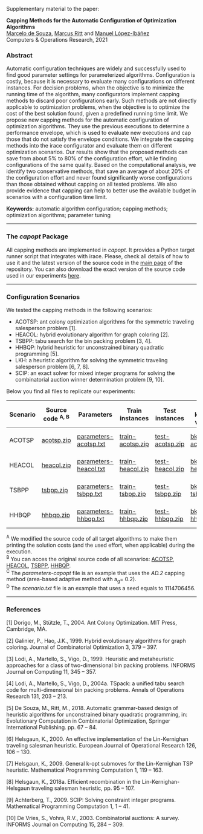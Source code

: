 Supplementary material to the paper:

**Capping Methods for the Automatic Configuration of Optimization Algorithms**<br>
[Marcelo de Souza][marcelo], [Marcus Ritt][marcus] and [Manuel López-Ibáñez][manuel]<br>
Computers & Operations Research, 2021

### Abstract
Automatic configuration techniques are widely and successfully used to find good parameter settings for parameterized algorithms. Configuration is costly, because it is necessary to evaluate many configurations on different instances. For decision problems, when the objective is to minimize the running time of the algorithm, many configurators implement capping methods to discard poor configurations early. Such methods are not directly applicable to optimization problems, when the objective is to optimize the cost of the best solution found, given a predefined running time limit. We propose new capping methods for the automatic configuration of optimization algorithms. They use the previous executions to determine a performance envelope, which is used to evaluate new executions and cap those that do not satisfy the envelope conditions. We integrate the capping methods into the irace configurator and evaluate them on different optimization scenarios. Our results show that the proposed methods can save from about 5% to 80% of the configuration effort, while finding configurations of the same quality. Based on the computational analysis, we identify two conservative methods, that save an average of about 20% of the configuration effort and never found significantly worse configurations than those obtained without capping on all tested problems. We also provide evidence that capping can help to better use the available budget in scenarios with a configuration time limit.

**Keywords:** automatic algorithm configuration; capping methods; optimization algorithms; parameter tuning

***

### The *capopt* Package

All capping methods are implemented in *capopt*. It provides a Python target runner script that integrates with irace. Please, check all details of how to use it and the latest version of the source code in the [main page](../) of the repository. You can also download the exact version of the source code used in our experiments [here][capopt-download].

***

### Configuration Scenarios

We tested the capping methods in the following scenarios:

+ ACOTSP: ant colony optimization algorithms for the symmetric traveling salesperson problem [1].
+ HEACOL: hybrid evolutionary algorithm for graph coloring [2].
+ TSBPP: tabu search for the bin packing problem [3, 4].
+ HHBQP: hybrid heuristic for unconstrained binary quadratic programming [5].
+ LKH: a heuristic algorithm for solving the symmetric traveling salesperson problem [6, 7, 8].
+ SCIP: an exact solver for mixed integer programs for solving the combinatorial auction winner determination problem [9, 10].

Below you find all files to replicate our experiments:

| Scenario | Source code&nbsp;<sup>A,&nbsp;B</sup>      | Parameters                                            | Train instances                                    | Test instances                                   | Best known values                              | Param. target runner&nbsp;<sup>3c</sup>                                 | Scenario file&nbsp;<sup>D</sup>                                | Cut-off effort          | Budget (execs) | Budget (time) |
|----------|--------------------------------------------|-------------------------------------------------------|----------------------------------------------------|--------------------------------------------------|------------------------------------------------|------------------------------------------------------------------------|----------------------------------------------------------|-------------------------|----------------|---------------|
| ACOTSP   | [acotsp.zip][src-acotsp] | [parameters-acotsp.txt][par-acotsp] | [train-acotsp.zip][train-acotsp] | [test-acotsp.zip][test-acotsp] | [bkv-acotsp.txt][bkv-acotsp] | [parameters-capopt-acotsp.txt][parc-acotsp] | [scenario-acotsp.txt][scenario-acotsp] | 60 sec.                 | 2000           | 21000 sec.    |
| HEACOL   | [heacol.zip][src-heacol] | [parameters-heacol.txt][par-heacol] | [train-heacol.zip][train-heacol] | [test-heacol.zip][test-heacol] | [bkv-heacol.txt][bkv-heacol] | [parameters-capopt-heacol.txt][parc-heacol] | [scenario-heacol.txt][scenario-heacol] | 10<sup>9</sup> checks   | 2000           | 3200 sec.     |
| TSBPP    | [tsbpp.zip][src-tsbpp]   | [parameters-tsbpp.txt][par-tsbpp]   | [train-tsbpp.zip][train-tsbpp]   | [test-tsbpp.zip][test-tsbpp]   | [bkv-tsbpp.txt][bkv-tsbpp]   | [parameters-capopt-tsbpp.txt][parc-tsbpp]   | [scenario-tsbpp.txt][scenario-tsbpp]   | 5000 iterations         | 500            | 700 sec.      |
| HHBQP    | [hhbqp.zip][src-hhbqp]   | [parameters-hhbqp.txt][par-hhbqp]   | [train-hhbqp.zip][train-hhbqp]   | [test-hhbqp.zip][test-hhbqp]   | [bkv-hhbqp.txt][bkv-hhbqp]   | [parameters-capopt-hhbqp.txt][parc-hhbqp]   | [scenario-hhbqp.txt][scenario-hhbqp]   | 20/30 sec. (train/test) | 2000           | 7000 sec.     |


<sup>A</sup> We modified the source code of all target algorithms to make them printing the solution costs (and the used effort, when applicable) during the execution.<br>
<sup>B</sup> You can acces the original source code of all scenarios: [ACOTSP][acotsp], [HEACOL][heacol], [TSBPP][tsbpp], [HHBQP][hhbqp].<br>
<sup>C</sup> The *parameters-capopt* file is an example that uses the *AD.2* capping method (area-based adaptive method with a<sub>g</sub>= 0.2).<br>
<sup>D</sup> The *scenario.txt* file is an example that uses a seed equals to 1114706456.

***

### References

[1] Dorigo, M., Stützle, T., 2004. Ant Colony Optimization. MIT Press, Cambridge, MA.

[2] Galinier, P., Hao, J.K., 1999. Hybrid evolutionary algorithms for graph coloring. Journal of Combinatorial Optimization 3, 379 – 397.

[3] Lodi, A., Martello, S., Vigo, D., 1999. Heuristic and metaheuristic approaches for a class of two-dimensional bin packing problems. INFORMS Journal on Computing 11, 345 – 357.

[4] Lodi, A., Martello, S., Vigo, D., 2004a. TSpack: a unified tabu search code for multi-dimensional bin packing problems. Annals of Operations Research 131, 203 – 213.

[5] De Souza, M., Ritt, M., 2018. Automatic grammar-based design of heuristic algorithms for unconstrained binary quadratic programming, in: Evolutionary Computation in Combinatorial Optimization, Springer International Publishing. pp. 67 – 84.

[6] Helsgaun, K., 2000. An effective implementation of the Lin-Kernighan traveling salesman heuristic. European Journal of Operational Research 126, 106 – 130.

[7] Helsgaun, K., 2009. General k-opt submoves for the Lin-Kernighan TSP heuristic. Mathematical Programming Computation 1, 119 – 163.

[8] Helsgaun, K., 2018a. Efficient recombination in the Lin-Kernighan-Helsgaun traveling salesman heuristic, pp. 95 – 107.

[9] Achterberg, T., 2009. SCIP: Solving constraint integer programs. Mathematical Programming Computation 1, 1 – 41.

[10] De Vries, S., Vohra, R.V., 2003. Combinatorial auctions: A survey. INFORMS Journal on Computing 15, 284 – 309.


[marcelo]: https://souzamarcelo.github.io
[marcus]: https://www.inf.ufrgs.br/~mrpritt
[manuel]: http://lopez-ibanez.eu
[capopt]: https://github.com/souzamarcelo/capopt
[python]: https://www.python.org
[r]: https://www.r-project.org
[irace]: http://iridia.ulb.ac.be/irace
[rpy2]: https://rpy2.github.io
[psutil]: https://psutil.readthedocs.io/en/latest
[example-acotsp]: https://github.com/capopt/capopt/tree/master/examples/acotsp
[iracedoc]: https://cran.r-project.org/web/packages/irace/vignettes/irace-package.pdf
[capopt-download]: files/capopt.zip
[acotsp]: http://www.aco-metaheuristic.org/aco-code/public-software.html
[heacol]: http://rhydlewis.eu/resources/gCol.zip
[tsbpp]: http://or.dei.unibo.it/research_pages/ORcodes/TSpack.html
[hhbqp]: https://github.com/souzamarcelo/hhbqp
[src-acotsp]: files/acotsp.zip
[src-heacol]: files/heacol.zip
[src-tsbpp]: files/tsbpp.zip
[src-hhbqp]: files/hhbqp.zip
[par-acotsp]: files/parameters-acotsp.txt
[par-heacol]: files/parameters-heacol.txt
[par-tsbpp]: files/parameters-tsbpp.txt
[par-hhbqp]: files/parameters-hhbqp.txt
[bkv-acotsp]: files/bkv-acotsp.txt
[bkv-heacol]: files/bkv-heacol.txt
[bkv-tsbpp]: files/bkv-tsbpp.txt
[bkv-hhbqp]: files/bkv-hhbqp.txt
[train-acotsp]: files/train-acotsp.zip
[train-heacol]: files/train-heacol.zip
[train-tsbpp]: files/train-tsbpp.zip
[train-hhbqp]: files/train-hhbqp.zip
[test-acotsp]: files/test-acotsp.zip
[test-heacol]: files/test-heacol.zip
[test-tsbpp]: files/test-tsbpp.zip
[test-hhbqp]: files/test-hhbqp.zip
[parc-acotsp]: files/parameters-capopt-acotsp.txt
[parc-heacol]: files/parameters-capopt-heacol.txt
[parc-tsbpp]: files/parameters-capopt-tsbpp.txt
[parc-hhbqp]: files/parameters-capopt-hhbqp.txt
[scenario-acotsp]: files/scenario-acotsp.txt
[scenario-heacol]: files/scenario-heacol.txt
[scenario-tsbpp]: files/scenario-tsbpp.txt
[scenario-hhbqp]: files/scenario-hhbqp.txt
[train-data-evaluation]: files/train-data-evaluation.csv
[test-data-evaluation]: files/test-data-evaluation.csv
[train-data-timeasbudget]: files/train-data-timeasbudget.csv
[test-data-timeasbudget]: files/test-data-timeasbudget.csv
[noncapped]: files/noncapped-executions.csv
[capped]: files/capped-executions.csv
